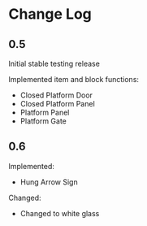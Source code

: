 Change Log
==========

0.5
---

Initial stable testing release

Implemented item and block functions:

* Closed Platform Door
* Closed Platform Panel
* Platform Panel
* Platform Gate 

0.6
---

Implemented:

* Hung Arrow Sign

Changed:

* Changed to white glass
